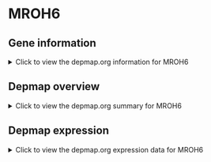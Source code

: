 <h1>MROH6</h1>

<h2>Gene information</h2>
<details>
  <summary>Click to view the depmap.org information for MROH6</summary>
  <iframe src="https://depmap.org/portal/gene/MROH6?tab=about" style="border:none;width:100%;height:800px"></iframe>
</details>

<h2>Depmap overview</h2>
<details>
  <summary>Click to view the depmap.org summary for MROH6</summary>
  <iframe src="https://depmap.org/portal/gene/MROH6?tab=overview" style="border:none;width:100%;height:800px"></iframe>
</details>

<h2>Depmap expression</h2>
<details>
  <summary>Click to view the depmap.org expression data for MROH6</summary>
  <iframe src="https://depmap.org/portal/gene/MROH6?tab=characterization" style="border:none;width:100%;height:800px"></iframe>
</details>


<!--
<h2>Reactome Pathway diagram</h2>
PNAME
-->



